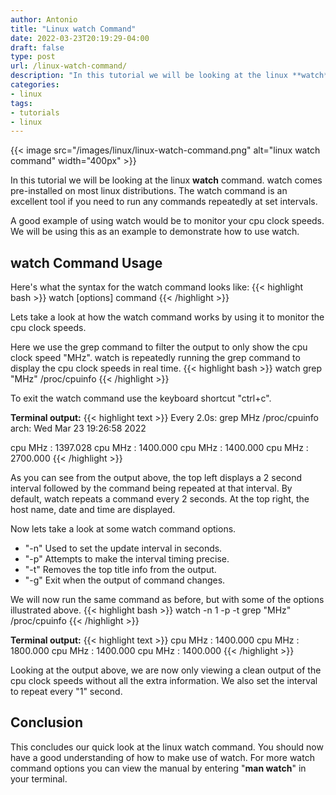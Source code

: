 ```yaml
---
author: Antonio
title: "Linux watch Command"
date: 2022-03-23T20:19:29-04:00
draft: false
type: post
url: /linux-watch-command/
description: "In this tutorial we will be looking at the linux **watch** command. The watch command is an excellent tool if you need to run any commands repeatedly at set intervals."
categories:
- linux
tags:
- tutorials
- linux
---
```


{{< image src="/images/linux/linux-watch-command.png" alt="linux watch command" width="400px" >}}

In this tutorial we will be looking at the linux **watch** command. watch comes pre-installed on most linux distributions. The watch command is an excellent tool if you need to run any commands repeatedly at set intervals.

<!--more-->

A good example of using watch would be to monitor your cpu clock speeds. We will be using this as an example to demonstrate how to use watch.

## watch Command Usage

Here's what the syntax for the watch command looks like:
{{< highlight bash >}}
watch [options] command
{{< /highlight >}}

Lets take a look at how the watch command works by using it to monitor the cpu clock speeds.

<!--adsense-->

Here we use the grep command to filter the output to only show the cpu clock speed "MHz". watch is repeatedly running the grep command to display the cpu clock speeds in real time.
{{< highlight bash >}}
watch grep "MHz" /proc/cpuinfo
{{< /highlight >}}

To exit the watch command use the keyboard shortcut "ctrl+c".

**Terminal output:**
{{< highlight text >}}
Every 2.0s: grep MHz /proc/cpuinfo                 arch: Wed Mar 23 19:26:58 2022

cpu MHz         : 1397.028
cpu MHz         : 1400.000
cpu MHz         : 1400.000
cpu MHz         : 2700.000
{{< /highlight >}}

As you can see from the output above, the top left displays a 2 second interval followed by the command being repeated at that interval. By default, watch repeats a command every 2 seconds. At the top right, the host name, date and time are displayed.

Now lets take a look at some watch command options.
- "-n" Used to set the update interval in seconds.
- "-p" Attempts to make the interval timing precise.
- "-t" Removes the top title info from the output.
- "-g" Exit when the output of command changes.

<!--adsense-->

We will now run the same command as before, but with some of the options illustrated above.
{{< highlight bash >}}
watch -n 1 -p -t grep "MHz" /proc/cpuinfo
{{< /highlight >}}

**Terminal output:**
{{< highlight text >}}
cpu MHz         : 1400.000
cpu MHz         : 1800.000
cpu MHz         : 1400.000
cpu MHz         : 1400.000
{{< /highlight >}}

Looking at the output above, we are now only viewing a clean output of the cpu clock speeds without all the extra information. We also set the interval to repeat every "1" second.

## Conclusion

This concludes our quick look at the linux watch command. You should now have a good understanding of how to make use of watch. For more watch command options you can view the manual by entering "**man watch**" in your terminal.
